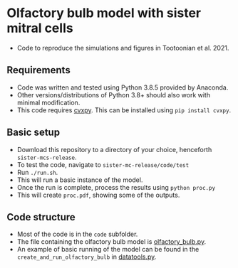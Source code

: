 # Olfactory bulb model with sister mitral cells
- Code to reproduce the simulations and figures in Tootoonian et al. 2021.
## Requirements
- Code was written and tested using Python 3.8.5 provided by Anaconda.
- Other versions/distributions of Python 3.8+ should also work with minimal modification.
- This code requires [cvxpy](https://www.cvxpy.org/install/). This can be installed using `pip install cvxpy`.
## Basic setup
- Download this repository to a directory of your choice, henceforth `sister-mcs-release`.
- To test the code, navigate to `sister-mc-release/code/test` 
- Run `./run.sh`.
- This will run a basic instance of the model.
- Once the run is complete, process the results using `python proc.py`
- This will create `proc.pdf`, showing some of the outputs.
## Code structure
- Most of the code is in the `code` subfolder.
- The file containing the olfactory bulb model is [olfactory_bulb.py](code/olfactory_bulb.py).
- An example of basic running of the model can be found in the `create_and_run_olfactory_bulb` in [datatools.py](code/datatools.py).



